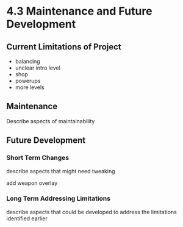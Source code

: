 # 4.3 Maintenance and Future Development

## Current Limitations of Project

* balancing
* unclear intro level
* shop
* powerups
* more levels

## Maintenance

Describe aspects of maintainability

## Future Development

### Short Term Changes

describe aspects that might need tweaking

add weapon overlay

### Long Term Addressing Limitations

describe aspects that could be developed to address the limitations identified earlier
